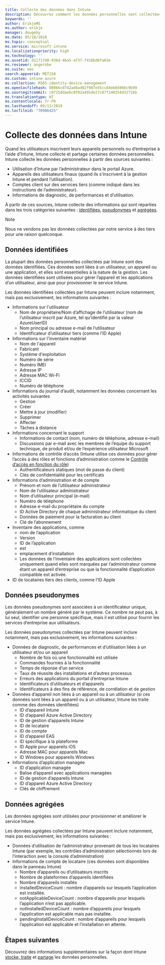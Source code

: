 ```yaml
---
title: Collecte des données dans Intune
description: Découvrez comment les données personnelles sont collectées dans Intune.
keywords: ''
author: ErikjeMS
ms.author: erikje
manager: dougeby
ms.date: 05/18/2018
ms.topic: conceptual
ms.service: microsoft-intune
ms.localizationpriority: high
ms.technology: ''
ms.assetid: d1171740-936d-46a5-af37-f418bd6fa63e
ms.reviewer: angerobe
ms.suite: ems
search.appverid: MET150
ms.custom: intune-azure
ms.collection: M365-identity-device-management
ms.openlocfilehash: 08066c0742ad4ad02f907e55cc84eb65068c9b99
ms.sourcegitcommit: c9725ddae6c0f82a491de27c87f240254d32716b
ms.translationtype: HT
ms.contentlocale: fr-FR
ms.lasthandoff: 09/13/2019
ms.locfileid: "70986425"
---
```

# <a name="data-collection-in-intune"></a>Collecte des données dans Intune

Quand les utilisateurs inscrivent leurs appareils personnels ou d’entreprise à l’aide d’Intune, Intune collecte et partage certaines données personnelles. Intune collecte les données personnelles à partir des sources suivantes :

- Utilisation d’Intune par l’administrateur dans le portail Azure.
- Appareils des utilisateurs finaux (quand ils s’inscrivent à la gestion Intune et pendant l’utilisation).
- Comptes client sur des services tiers (comme indiqué dans les instructions de l’administrateur).
- Informations de diagnostic, de performances et d’utilisation.

À partir de ces sources, Intune collecte des informations qui sont réparties dans les trois catégories suivantes : [identifiées](#identified-data), [pseudonymes](#pseudonymized-data) et [agrégées](#aggregated-data).

> [!NOTE]
> Nous ne vendons pas les données collectées par notre service à des tiers pour une raison quelconque.

## <a name="identified-data"></a>Données identifiées

La plupart des données personnelles collectées par Intune sont des données identifiées. Ces données sont liées à un utilisateur, un appareil ou une application, et elles sont essentielles à la nature de la gestion. Les données identifiées sont utilisées pour gérer l’appareil et les applications d’un utilisateur, ainsi que pour provisionner le service Intune.

Les données identifiées collectées par Intune peuvent inclure notamment, mais pas exclusivement, les informations suivantes : 

- Informations sur l'utilisateur
  - Nom de propriétaire/Nom d’affichage de l’utilisateur (nom de l’utilisateur inscrit par Azure, tel qu’identifié par la valeur AzureUserID)
  - Nom principal ou adresse e-mail de l’utilisateur
  - Identificateur d’utilisateur tiers (comme l’ID Apple)
- Informations sur l’inventaire matériel
  - Nom de l'appareil
  - Fabricant
  - Système d'exploitation
  - Numéro de série
  - Numéro IMEI
  - Adresse IP
  - Adresse MAC Wi-Fi
  - ICCID
  - Numéro de téléphone
- Informations du journal d’audit, notamment les données concernant les activités suivantes
  - Gestion
  - Créer
  - Mettre à jour (modifier)
  - Supprimer
  - Affecter
  - Tâches à distance
- Informations concernant le support
  - Informations de contact (nom, numéro de téléphone, adresse e-mail)
  - Discussions par e-mail avec les membres de l’équipe du support technique, de produit et/ou de l’expérience utilisateur Microsoft
- Informations de contrôle d’accès (Intune utilise ces données pour gérer l’accès à des rôles et fonctions d’administration comme le [Contrôle d’accès en fonction du rôle](role-based-access-control.md))
  - Authentificateurs statiques (mot de passe du client)
  - Clés de confidentialité pour les certificats 
- Informations d’administration et de compte
  - Prénom et nom de l’utilisateur administrateur
  - Nom de l’utilisateur administrateur
  - Nom d’utilisateur principal (e-mail)
  - Numéro de téléphone
  - Adresse e-mail du propriétaire du compte
  - ID Active Directory de chaque administrateur informatique du client
  - Données de paiement pour la facturation au client
  - Clé de l’abonnement
- Inventaire des applications, comme
  - nom de l’application
  - Version
  - ID de l’application
  - est
  - emplacement d’installation
  - Les données de l’inventaire des applications sont collectées uniquement quand elles sont marquées par l’administrateur comme étant un appareil d’entreprise ou que la fonctionnalité d’application compatible est activée.  
- ID de locataires tiers des clients, comme l’ID Apple 

## <a name="pseudonymized-data"></a>Données pseudonymes

Les données pseudonymes sont associées à un identificateur unique, généralement un nombre généré par le système. Ce nombre ne peut pas, à lui seul, identifier une personne spécifique, mais il est utilisé pour fournir les services d’entreprise aux utilisateurs. 

Les données pseudonymes collectées par Intune peuvent inclure notamment, mais pas exclusivement, les informations suivantes : 

- Données de diagnostic, de performances et d’utilisation liées à un utilisateur et/ou un appareil
  - Nombre de fois où une fonctionnalité est utilisée
  - Commandes fournies à la fonctionnalité
  - Temps de réponse d’un service
  - Taux de réussite des installations et d’autres processus
  - Erreurs des applications du portail d’entreprise Intune
  - Identificateurs d’utilisateurs et d’appareils
  - Identificateurs à des fins de référence, de corrélation et de gestion 
- Données d’appareil non liées à un appareil ou à un utilisateur (si ces données sont liées à un appareil ou à un utilisateur, Intune les traite comme des données identifiées)
  - ID d’appareil Intune
  - ID d’appareil Azure Active Directory
  - ID de gestion d’appareils Intune
  - ID de locataire
  - ID de compte
  - ID d’appareil EAS
  - ID spécifique à la plateforme
  - ID Apple pour appareils iOS
  - Adresse MAC pour appareils Mac
  - ID Windows pour appareils Windows
- Informations d’application managée
  - ID d’application managée
  - Balise d’appareil avec applications managées
  - ID de gestion d’appareils Intune
  - ID d’appareil Azure Active Directory
  - Clés de chiffrement

## <a name="aggregated-data"></a>Données agrégées

Les données agrégées sont utilisées pour provisionner et améliorer le service Intune. 

Les données agrégées collectées par Intune peuvent inclure notamment, mais pas exclusivement, les informations suivantes : 

- Données d’utilisation de l’administrateur provenant de tous les locataires Intune (par exemple, les contrôles d’administration sélectionnés lors de l’interaction avec la console d’administration)
- Informations de compte de locataire (ces données sont disponibles dans le panneau Intune)
  - Nombre d’appareils ou d’utilisateurs inscrits
  - Nombre de plateformes d’appareils identifiées  
  - Nombre d’appareils installés
  - installedDeviceCount : nombre d’appareils sur lesquels l’application est installée.
  - notApplicableDeviceCount : nombre d’appareils pour lesquels l’application n’est pas applicable.
  - notInstalledDeviceCount : nombre d’appareils pour lesquels l’application est applicable mais pas installée.
  - pendingInstallDeviceCount : nombre d’appareils pour lesquels l’application est applicable et l’installation en attente.

## <a name="next-steps"></a>Étapes suivantes

Découvrez des informations supplémentaires sur la façon dont Intune [stocke, traite](privacy-data-store-process.md) et [partage](privacy-data-secure-share.md) les données personnelles. 
